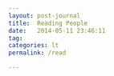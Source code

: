 ```yaml
---
layout: post-journal
title:  Reading People
date:   2014-05-11 23:46:11
tag: 
categories: lt
permalink: /read

---
```



